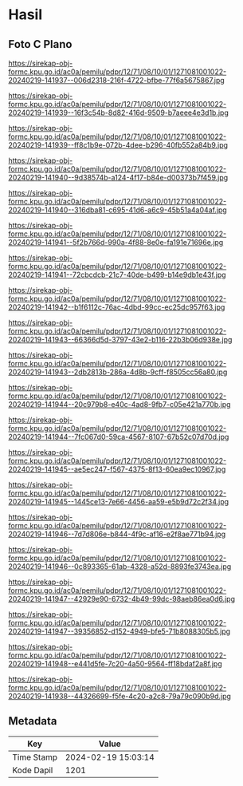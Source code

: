 # Hasil

## Foto C Plano

https://sirekap-obj-formc.kpu.go.id/ac0a/pemilu/pdpr/12/71/08/10/01/1271081001022-20240219-141937--006d2318-216f-4722-bfbe-77f6a5675867.jpg

https://sirekap-obj-formc.kpu.go.id/ac0a/pemilu/pdpr/12/71/08/10/01/1271081001022-20240219-141939--16f3c54b-8d82-416d-9509-b7aeee4e3d1b.jpg

https://sirekap-obj-formc.kpu.go.id/ac0a/pemilu/pdpr/12/71/08/10/01/1271081001022-20240219-141939--ff8c1b9e-072b-4dee-b296-40fb552a84b9.jpg

https://sirekap-obj-formc.kpu.go.id/ac0a/pemilu/pdpr/12/71/08/10/01/1271081001022-20240219-141940--9d38574b-a124-4f17-b84e-d00373b7f459.jpg

https://sirekap-obj-formc.kpu.go.id/ac0a/pemilu/pdpr/12/71/08/10/01/1271081001022-20240219-141940--316dba81-c695-41d6-a6c9-45b51a4a04af.jpg

https://sirekap-obj-formc.kpu.go.id/ac0a/pemilu/pdpr/12/71/08/10/01/1271081001022-20240219-141941--5f2b766d-990a-4f88-8e0e-fa191e71696e.jpg

https://sirekap-obj-formc.kpu.go.id/ac0a/pemilu/pdpr/12/71/08/10/01/1271081001022-20240219-141941--72cbcdcb-21c7-40de-b499-b14e9db1e43f.jpg

https://sirekap-obj-formc.kpu.go.id/ac0a/pemilu/pdpr/12/71/08/10/01/1271081001022-20240219-141942--b1f6112c-76ac-4dbd-99cc-ec25dc957f63.jpg

https://sirekap-obj-formc.kpu.go.id/ac0a/pemilu/pdpr/12/71/08/10/01/1271081001022-20240219-141943--66366d5d-3797-43e2-b116-22b3b06d938e.jpg

https://sirekap-obj-formc.kpu.go.id/ac0a/pemilu/pdpr/12/71/08/10/01/1271081001022-20240219-141943--2db2813b-286a-4d8b-9cff-f8505cc56a80.jpg

https://sirekap-obj-formc.kpu.go.id/ac0a/pemilu/pdpr/12/71/08/10/01/1271081001022-20240219-141944--20c979b8-e40c-4ad8-9fb7-c05e421a770b.jpg

https://sirekap-obj-formc.kpu.go.id/ac0a/pemilu/pdpr/12/71/08/10/01/1271081001022-20240219-141944--7fc067d0-59ca-4567-8107-67b52c07d70d.jpg

https://sirekap-obj-formc.kpu.go.id/ac0a/pemilu/pdpr/12/71/08/10/01/1271081001022-20240219-141945--ae5ec247-f567-4375-8f13-60ea9ec10967.jpg

https://sirekap-obj-formc.kpu.go.id/ac0a/pemilu/pdpr/12/71/08/10/01/1271081001022-20240219-141945--1445ce13-7e66-4456-aa59-e5b9d72c2f34.jpg

https://sirekap-obj-formc.kpu.go.id/ac0a/pemilu/pdpr/12/71/08/10/01/1271081001022-20240219-141946--7d7d806e-b844-4f9c-af16-e2f8ae771b94.jpg

https://sirekap-obj-formc.kpu.go.id/ac0a/pemilu/pdpr/12/71/08/10/01/1271081001022-20240219-141946--0c893365-61ab-4328-a52d-8893fe3743ea.jpg

https://sirekap-obj-formc.kpu.go.id/ac0a/pemilu/pdpr/12/71/08/10/01/1271081001022-20240219-141947--42929e90-6732-4b49-99dc-98aeb86ea0d6.jpg

https://sirekap-obj-formc.kpu.go.id/ac0a/pemilu/pdpr/12/71/08/10/01/1271081001022-20240219-141947--39356852-d152-4949-bfe5-71b8088305b5.jpg

https://sirekap-obj-formc.kpu.go.id/ac0a/pemilu/pdpr/12/71/08/10/01/1271081001022-20240219-141948--e441d5fe-7c20-4a50-9564-ff18bdaf2a8f.jpg

https://sirekap-obj-formc.kpu.go.id/ac0a/pemilu/pdpr/12/71/08/10/01/1271081001022-20240219-141938--44326699-f5fe-4c20-a2c8-79a79c090b9d.jpg


## Metadata

| Key        | Value               |
| ---------- | ------------------- |
| Time Stamp | 2024-02-19 15:03:14 |
| Kode Dapil | 1201                |



